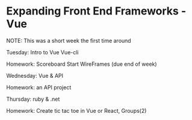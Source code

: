 # Expanding Front End Frameworks - Vue

NOTE: This was a short week the first time around

Tuesday:
Intro to Vue
Vue-cli

Homework:
Scoreboard
Start WireFrames (due end of week)

Wednesday:
Vue & API

Homework:
an API project

Thursday:
ruby & .net

Homework:
Create tic tac toe in Vue or React, Groups(2)
